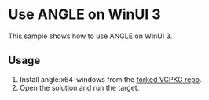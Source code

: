 # Use ANGLE on WinUI 3

This sample shows how to use ANGLE on WinUI 3.

## Usage

1. Install angle:x64-windows from the [forked VCPKG repo](https://github.com/levinli303/vcpkg/tree/angle-winui).
2. Open the solution and run the target.


